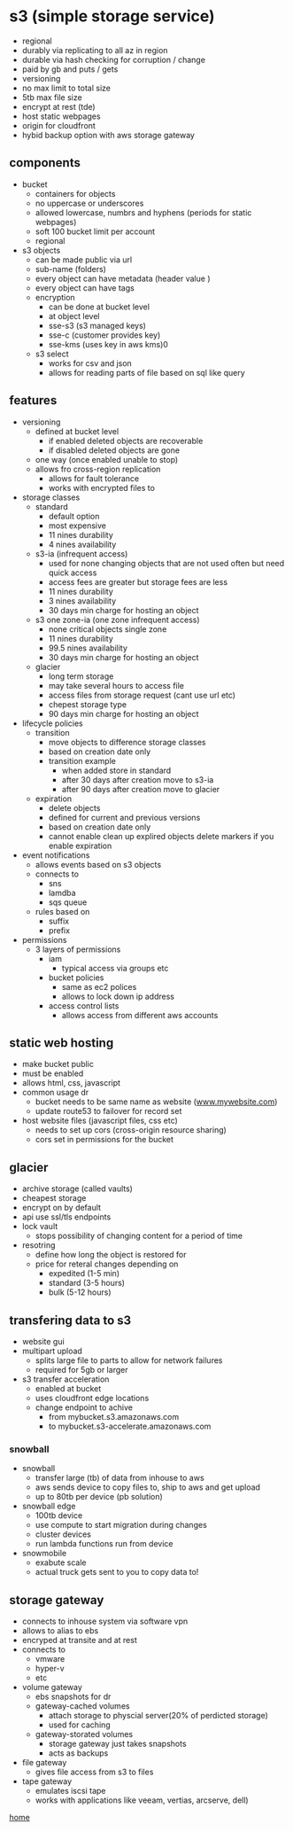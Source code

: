 # s3 (simple storage service)

- regional
- durably via replicating to all az in region 
- durable via hash checking for corruption /  change
- paid by gb and puts / gets
- versioning
- no  max limit to total size
- 5tb max file size
- encrypt at rest (tde)
- host static webpages
- origin for cloudfront
- hybid backup option with aws storage gateway

  
## components
-  bucket 
    - containers for objects
    - no uppercase or underscores
    - allowed lowercase, numbrs and hyphens (periods for static webpages)
    - soft 100 bucket limit per account
    - regional
- s3 objects
    - can be made public via url
    - sub-name (folders)
    - every object can have metadata (header value )
    - every object can have tags
    - encryption
        - can be done at bucket level
        - at object level
        - sse-s3 (s3 managed keys)
        - sse-c (customer provides key)
        - sse-kms (uses key in aws kms)0
    - s3 select
        - works for csv and json
        - allows for reading parts of file based on sql like query
  
## features
- versioning
    - defined at bucket level
        - if enabled deleted objects are recoverable
        - if disabled deleted objects are gone
    - one way (once enabled unable to stop)
    - allows fro cross-region replication
        - allows for fault tolerance
        - works with encrypted files to
- storage classes
    - standard
        - default option
        - most expensive
        - 11 nines durability 
        - 4 nines availability
    - s3-ia (infrequent access)
        - used for none changing objects that are not used often but need quick access
        - access fees are greater but storage fees are less
        - 11 nines durability 
        - 3 nines availability
        - 30 days min charge for hosting an object
    - s3 one zone-ia (one zone infrequent access)
        - none critical objects single zone
        - 11 nines durability 
        - 99.5 nines availability         
        - 30 days min charge for hosting an object
    - glacier
        - long term storage
        - may take several hours to access file
        - access files from storage request (cant use url etc)
        - chepest storage type
        - 90 days min charge for hosting an object
- lifecycle policies
    - transition 
        - move objects to difference storage classes
        - based on creation date only
        - transition example
            - when added store in standard
            - after 30 days after creation move to s3-ia
            - after 90 days after creation move to glacier
    - expiration
        - delete objects
        - defined for current and previous versions
        - based on creation date only
        - cannot enable clean up explired objects delete markers if you enable expiration
- event notifications
    - allows events based on s3 objects
    - connects to
        - sns
        - lamdba
        - sqs queue
    - rules based on 
        - suffix
        - prefix
- permissions
    - 3 layers of permissions
        - iam
            - typical access via groups etc
        - bucket policies
            - same as ec2 polices
            - allows to lock down ip address 
        - access control lists   
            - allows access from different aws accounts

## static web hosting
- make bucket public
- must be enabled
- allows html, css, javascript
- common usage dr
    - bucket needs to be same name as website (www.mywebsite.com)
    - update route53 to failover for record set
- host website files (javascript files, css etc)
    - needs to set up cors (cross-origin resource sharing)
    - cors set in permissions for the bucket
  
## glacier
- archive storage (called vaults)
- cheapest storage
- encrypt on by default 
- api use ssl/tls endpoints
- lock vault
    - stops possibility of changing content for a period of time
- resotring
    - define how long the object is restored for 
    - price for reteral changes depending on
        - expedited (1-5 min)
        - standard (3-5 hours)
        - bulk (5-12 hours)
  
## transfering data to s3

- website gui 
- multipart upload 
    - splits large file to parts to allow for network failures
    - required for 5gb or larger
- s3 transfer acceleration
    - enabled at bucket
    - uses cloudfront edge locations
    - change endpoint to achive
        - from mybucket.s3.amazonaws.com 
        - to mybucket.s3-accelerate.amazonaws.com

### snowball
- snowball
    - transfer large (tb) of data from inhouse to aws
    - aws sends device to copy files to, ship  to aws and get upload
    - up to 80tb per device (pb solution)
- snowball edge
    - 100tb device
    - use compute to start migration during changes
    - cluster devices
    - run lambda functions run from device
- snowmobile
    - exabute scale
    - actual truck gets sent to you to copy data to!

## storage gateway
- connects to inhouse system via software vpn
- allows to alias to ebs
- encryped at transite and at rest
- connects to
    - vmware
    - hyper-v
    - etc
- volume gateway
    - ebs snapshots for dr
    - gateway-cached volumes
        - attach storage to physcial server(20% of perdicted storage) 
        - used for caching
    - gateway-storated volumes
        - storage gateway just takes snapshots 
        - acts as backups
- file gateway
    - gives file access from s3 to files 
- tape gateway
    - emulates iscsi tape
    - works with applications like veeam, vertias, arcserve, dell)

  
[home](../README.md)